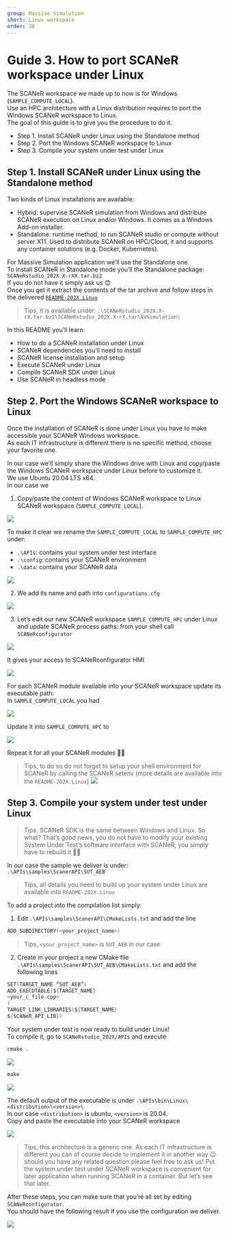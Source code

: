 ```yaml
---
group: Massive Simulation
short: Linux workspace
order: 30
---
```


# Guide 3. How to port SCANeR workspace under Linux

The SCANeR workspace we made up to now is for Windows (`SAMPLE_COMPUTE_LOCAL`).  
Use an HPC architecture with a Linux distribution requires to port the Windows SCANeR workspace to Linux.  
The goal of this guide is to give you the procedure to do it.  

- Step 1.	Install SCANeR under Linux using the Standalone method
- Step 2.	Port the Windows SCANeR workspace to Linux
- Step 3.	Compile your system under test under Linux

## Step 1. Install SCANeR under Linux using the Standalone method

Two kinds of Linux installations are available:
* Hybrid: supervise SCANeR simulation from Windows and distribute SCANeR execution on Linux and/or Windows. It comes as a Windows Add-on installer.
* Standalone: runtime method, to run SCANeR studio or compute without server X11. Used to distribute SCANeR on HPC/Cloud, it and supports any container solutions (e.g. Docker, Kubernetes).

For Massive Simulation application we’ll use the Standalone one.  
To install SCANeR in Standalone mode you’ll the Standalone package: `SCANeRstudio_202X.X-rXX.tar.bz2`  
If you do not have it simply ask us 😊  
Once you get it extract the contents of the tar archive and follow steps in the delivered [`README-202X.Linux`](./assets/README-2022.Linux)

> Tips, it is available under: `.\SCANeRstudio_202X.X-rX.tar.bz2\SCANeRstudio_202X.X-rX.tar\AVSimulation\`

In this README you’ll learn:
* How to do a SCANeR installation under Linux
* SCANeR dependencies you’ll need to install
* SCANeR license installation and setup
* Execute SCANeR under Linux
* Compile SCANeR SDK under Linux
* Use SCANeR in headless mode

## Step 2. Port the Windows SCANeR workspace to Linux

Once the installation of SCANeR is done under Linux you have to make accessible your SCANeR Windows workspace.  
As each IT infrastructure is different there is no specific method, choose your favorite one.  

In our case we’ll simply share the Windows drive with Linux and copy/paste the Windows SCANeR workspace under Linux before to customize it.  
We use Ubuntu 20.04 LTS x64.  
In our case we

1. Copy/paste the content of Windows SCANeR workspace to Linux SCANeR workspace (`SAMPLE_COMPUTE_LOCAL`).

![](./assets/Linux1.png)

To make it clear we rename the `SAMPLE_COMPUTE_LOCAL` to `SAMPLE_COMPUTE_HPC` under:
* `.\APIs`: contains your system under test interface
* `.\config`: contains your SCANeR environment
* `.\data`: contains your SCANeR data

![](./assets/Linux2.png)

2. We add its name and path into `configurations.cfg`

![](./assets/Linux3.png)

3. Let’s edit our new SCANeR workspace `SAMPLE_COMPUTE_HPC` under Linux and update SCANeR process paths: from your shell call `SCANeRconfigurator`

![](./assets/Linux4.png)

It gives your access to SCANeRconfigurator HMI

![](./assets/Linux5.png)

For each SCANeR module available into your SCANeR workspace update its executable path:  
In `SAMPLE_COMPUTE_LOCAL` you had  

![](./assets/Linux6.png)

Update it into `SAMPLE_COMPUTE_HPC` to  

![](./assets/Linux7.png)

Repeat it for all your SCANeR modules 👍🏻

> Tips, to do so do not forget to setup your shell environment for SCANeR by calling the SCANeR setenv (more details are available into the `README-202X.Linux`)
> ![](./assets/Linux8.png)

## Step 3. Compile your system under test under Linux

> Tips, SCANeR SDK is the same between Windows and Linux. So what? That’s good news, you do not have to modify your existing System Under Test’s software interface with SCANeR, you simply have to rebuild it 👍🏻

In our case the sample we deliver is under: `.\APIs\samples\ScanerAPI\SUT_AEB`

> Tips, all details you need to build up your system under Linux are available into `README-202X.Linux`

To add a project into the compilation list simply:
1. Edit `.\APIs\samples\ScanerAPI\CMakeLists.txt` and add the line
```C
ADD_SUBDIRECTORY(<your_project_name>)
```

> Tips, `<your_project_name>` is `SUT_AEB` in our case

2. Create in your project a new CMake file `.\APIs\samples\ScanerAPI\SUT_AEB\CMakeLists.txt` and add the following lines

```C
SET(TARGET_NAME “SUT_AEB”)  
ADD_EXECUTABLE(${TARGET_NAME}  
<your_c_file.cpp>  
)  
TARGET_LINK_LIBRARIES(${TARGET_NAME}  
${SCANeR_API_LIB})  
```

Your system under test is now ready to build under Linux!  
To compile it, go to `SCANeRstudio_202X/APIs` and execute  
```C
cmake .
```  

![](./assets/cmake.png)

```C
make
```  

![](./assets/make.png)

The default output of the executable is under `.\APIs\bin\Linux\<distribution>\<version>\`  
In our case `<distribution>` is ubuntu, `<version>` is 20.04.  
Copy and paste the executable into your SCANeR workspace  

![](./assets/executable.png)

> Tips, this architecture is a generic one. As each IT infrastructure is different you can of course decide to implement it in another way 😉 should you have any related question please feel free to ask us! Put the system under test under SCANeR workspace is convenient for later application when running SCANeR in a container. But let’s see that later.

After these steps, you can make sure that you’re all set by editing `SCANeRconfigurator`.  
You should have the following result if you use the configuration we deliver.  

![](./assets/SCANeRWorkspaceDone.png)
